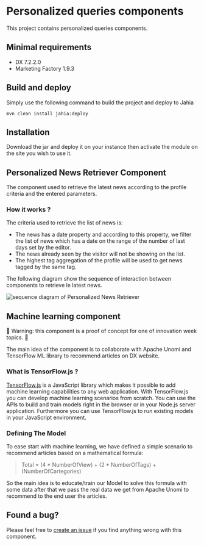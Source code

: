 # Personalized queries components

This project contains personalized queries components.

## Minimal requirements

* DX 7.2.2.0
* Marketing Factory 1.9.3

## Build and deploy

Simply use the following command to build the project and deploy to Jahia

```
mvn clean install jahia:deploy
```

## Installation
Download the jar and deploy it on your instance then activate the module on the site you wish to use it.

## Personalized News Retriever Component

The component used to retrieve the latest news according to the profile criteria and the entered parameters.

### How it works ?

The criteria used to retrieve the list of news is:

* The news has a date property and according to this property, we filter the list of news which has a date on the range of the number of last days set by the editor.
* The news already seen by the visitor will not be showing on the list.
* The highest tag aggregation of the profile will be used to get news tagged by the same tag.

The following diagram show the sequence of interaction between components to retrieve le latest news.

![sequence diagram of Personalized News Retriever](https://user-images.githubusercontent.com/8075371/42956916-7aa945cc-8b81-11e8-88ce-b969c43f2e42.png)

## Machine learning component

:rotating_light: Warning: this component is a proof of concept for one of innovation week topics. :rotating_light:

The main idea of the component is to collaborate with Apache Unomi and TensorFlow ML library to recommend articles on DX website.

### What is TensorFlow.js ?
[TensorFlow.js](https://js.tensorflow.org/) is a JavaScript library which makes it possible to add machine learning capabilities to any web application. With TensorFlow.js you can develop machine learning scenarios from scratch. You can use the APIs to build and train models right in the browser or in your Node.js server application. Furthermore you can use TensorFlow.js to run existing models in your JavaScript environment.

### Defining The Model

To ease start with machine learning, we have defined a simple scenario to recommend articles based on a mathematical formula:

>Total = (4 * NumberOfView) + (2 * NumberOfTags) + (NumberOfCartegories)

So the main idea is to educate/train our Model to solve this formula with some data after that we pass the real data we get from Apache Unomi to recommend to the end user the articles.

## Found a bug?

Please feel free to [create an issue](https://support.jahia.com/) if you find anything wrong with this component.
